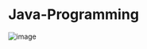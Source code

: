 # Java-Programming

![image](https://user-images.githubusercontent.com/101741122/219288574-1b0278ea-43d8-4a2d-b8b1-c41267bb1e34.png)


